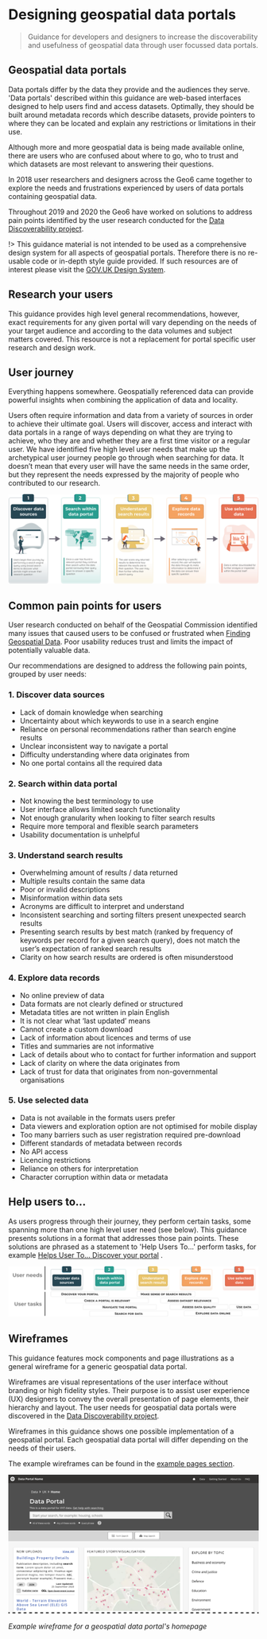 # Designing geospatial data portals

> Guidance for developers and designers to increase the discoverability and usefulness of geospatial data through user focussed data portals.

## Geospatial data portals

Data portals differ by the data they provide and the audiences they serve. 'Data portals' described within this guidance are web-based interfaces designed to help users find and access datasets. Optimally, they should be built around metadata records which describe datasets, provide pointers to where they can be located and explain any restrictions or limitations in their use.

Although more and more geospatial data is being made available online, there are users who are confused about where to go, who to trust and which datasets are most relevant to answering their questions.

In 2018 user researchers and designers across the Geo6 came together to explore the needs and frustrations experienced by users of data portals containing geospatial data.

Throughout 2019 and 2020 the Geo6 have worked on solutions to address pain points identified by the user research conducted for the [Data Discoverability project](https://www.gov.uk/government/publications/finding-geospatial-data/finding-geospatial-data).

!> This guidance material is not intended to be used as a comprehensive design system for all aspects of geospatial portals. Therefore there is no re-usable code or in-depth style guide provided. If such resources are of interest please visit the [GOV.UK Design System](https://design-system.service.gov.uk/get-started/).

## Research your users
This guidance provides high level general recommendations, however, exact requirements for any given portal will vary depending on the needs of your target audience and according to the data volumes and subject matters covered. This resource is not a replacement for portal specific user research and design work. 

## User journey
Everything happens somewhere. Geospatially referenced data can provide powerful insights when combining the application of data and locality. 

Users often require information and data from a variety of sources in order to achieve their ultimate goal. Users will discover, access and interact with data portals in a range of ways depending on what they are trying to achieve, who they are and whether they are a first time visitor or a regular user. We have identified five high level user needs that make up the archetypical user journey people go through when searching for data. It doesn’t mean that every user will have the same needs in the same order, but they represent the needs expressed by the majority of people who contributed to our research. 

![User Journey Stages](../_media/spatial-data-journey-v3.svg)

## Common pain points for users
User research conducted on behalf of the Geospatial Commission identified many issues that caused users to be confused or frustrated when [Finding Geospatial Data](https://www.gov.uk/government/publications/finding-geospatial-data/finding-geospatial-data). Poor usability reduces trust and limits the impact of potentially valuable data. 

Our recommendations are designed to address the following pain points, grouped by user needs:  

### 1. Discover data sources
*	Lack of domain knowledge when searching
*	Uncertainty about which keywords to use in a search engine
*	Reliance on personal recommendations rather than search engine results
*	Unclear inconsistent way to navigate a portal 
*	Difficulty understanding where data originates from
*	No one portal contains all the required data

### 2. Search within data portal
*	Not knowing the best terminology to use
*	User interface allows limited search functionality
*	Not enough granularity when looking to filter search results
*	Require more temporal and flexible search parameters
*	Usability documentation is unhelpful

### 3. Understand search results
*	Overwhelming amount of results / data returned
*	Multiple results contain the same data
*	Poor or invalid descriptions
*	Misinformation within data sets
*	Acronyms are difficult to interpret and understand
*	Inconsistent searching and sorting filters present unexpected search results
*	Presenting search results by best match (ranked by frequency of keywords per record for a given search query), does not match the user’s expectation of ranked search results
*	Clarity on how search results are ordered is often misunderstood

### 4. Explore data records
*	No online preview of data
*	Data formats are not clearly defined or structured
*	Metadata titles are not written in plain English
*	It is not clear what ‘last updated’ means
*	Cannot create a custom download
*	Lack of information about licences and terms of use
*	Titles and summaries are not informative
*	Lack of details about who to contact for further information and support
*	Lack of clarity on where the data originates from
*	Lack of trust for data that originates from non-governmental organisations

### 5. Use selected data
*	Data is not available in the formats users prefer 
*	Data viewers and exploration option are not optimised for mobile display
*	Too many barriers such as user registration required pre-download
*	Different standards of metadata between records
*	No API access
*	Licencing restrictions
*	Reliance on others for interpretation
*	Character corruption within data or metadata

## Help users to...
As users progress through their journey, they perform certain tasks, some spanning more than one high level user need (see below). This guidance presents solutions in a format that addresses those pain points. These solutions are phrased as a statement to 'Help Users To...' perform tasks, for example [Helps User To... Discover your portal](main-content/steps/discover-your-portal) .   

![User tasks](../_media/help-users.svg)

## Wireframes

This guidance features mock components and page illustrations as a general wireframe for a generic geospatial data portal. 

Wireframes are visual representations of the user interface without branding or high fidelity styles. Their purpose is to assist user experience (UX) designers to convey the overall presentation of page elements, their hierarchy and layout. The user needs for geospatial data portals were discovered in the [Data Discoverability project](https://www.gov.uk/government/publications/finding-geospatial-data/finding-geospatial-data).

Wireframes in this guidance shows one possible implementation of a geospatial portal. Each geospatial data portal will differ depending on the needs of their users.

The example wireframes can be found in the [example pages section](/main-content/pages/pages-intro).

![Wireframe example](../_media/wireframe-example.png)

*Example wireframe for a geospatial data portal's homepage*
